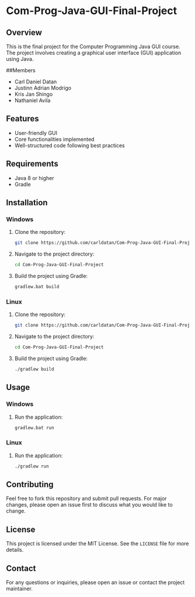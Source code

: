 # Com-Prog-Java-GUI-Final-Project

## Overview
This is the final project for the Computer Programming Java GUI course. The project involves creating a graphical user interface (GUI) application using Java.

##Members
- Carl Daniel Datan
- Justinn Adrian Modrigo
- Kris Jan Shingo
- Nathaniel Avila

## Features
- User-friendly GUI
- Core functionalities implemented
- Well-structured code following best practices

## Requirements
- Java 8 or higher
- Gradle

## Installation

### Windows
1. Clone the repository:
    ```bash
    git clone https://github.com/carldatan/Com-Prog-Java-GUI-Final-Project.git
    ```
2. Navigate to the project directory:
    ```bash
    cd Com-Prog-Java-GUI-Final-Project
    ```
3. Build the project using Gradle:
    ```bash
    gradlew.bat build
    ```

### Linux
1. Clone the repository:
    ```bash
    git clone https://github.com/carldatan/Com-Prog-Java-GUI-Final-Project.git
    ```
2. Navigate to the project directory:
    ```bash
    cd Com-Prog-Java-GUI-Final-Project
    ```
3. Build the project using Gradle:
    ```bash
    ./gradlew build
    ```

## Usage

### Windows
1. Run the application:
    ```bash
    gradlew.bat run
    ```

### Linux
1. Run the application:
    ```bash
    ./gradlew run
    ```

## Contributing
Feel free to fork this repository and submit pull requests. For major changes, please open an issue first to discuss what you would like to change.

## License
This project is licensed under the MIT License. See the `LICENSE` file for more details.

## Contact
For any questions or inquiries, please open an issue or contact the project maintainer.
